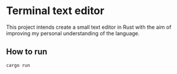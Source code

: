 # Terminal text editor

This project intends create a small text editor in Rust with the aim of improving my personal understanding of the language.

## How to run

```bash
cargo run
```
